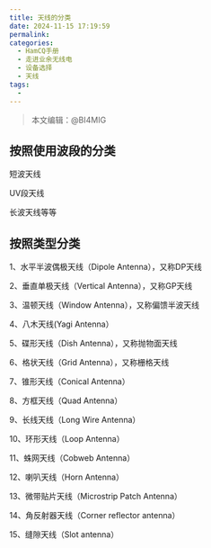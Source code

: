 ```yaml
---
title: 天线的分类
date: 2024-11-15 17:19:59
permalink: 
categories:
  - HamCQ手册
  - 走进业余无线电
  - 设备选择
  - 天线
tags:
  - 
---
```


> 本文编辑：@BI4MIG

## 按照使用波段的分类
短波天线

UV段天线

长波天线等等

## 按照类型分类
1、水平半波偶极天线（Dipole Antenna），又称DP天线

2、垂直单极天线（Vertical Antenna），又称GP天线

3、温顿天线（Window Antenna），又称偏馈半波天线

4、八木天线(Yagi Antenna）

5、碟形天线（Dish Antenna），又称抛物面天线

6、格状天线（Grid Antenna），又称栅格天线

7、锥形天线（Conical Antenna）

8、方框天线（Quad Antenna）

9、长线天线（Long Wire Antenna）

10、环形天线（Loop Antenna）

11、蛛网天线（Cobweb Antenna）

12、喇叭天线（Horn Antenna）

13、微带贴片天线（Microstrip Patch Antenna）

14、角反射器天线（Corner reflector antenna）

15、缝隙天线（Slot antenna）
